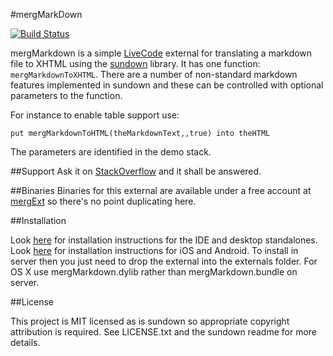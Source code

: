 #mergMarkDown

[![Build Status](https://travis-ci.org/montegoulding/mergMarkdown.svg)](https://travis-ci.org/montegoulding/mergMarkdown)

mergMarkdown is a simple [LiveCode](http://runrev.com) external for translating a markdown file to XHTML using the [sundown](https://github.com/vmg/sundown) library. It has one function: `mergMarkdownToXHTML`. There are a number of non-standard markdown features implemented in sundown and these can be controlled with optional parameters to the function.

For instance to enable table support use: 

	put mergMarkdownToHTML(theMarkdownText,,true) into theHTML

The parameters are identified in the demo stack.

##Support
Ask it on [StackOverflow](http://stackoverflow.com) and it shall be answered.

##Binaries
Binaries for this external are available under a free account at [mergExt](http://mergext.com) so there's no point duplicating here.

##Installation

Look [here](http://lessons.runrev.com/s/lessons/m/4071/l/6347-how-to-install-3rd-party-externals-for-use-in-the-ide-and-standalone-builder) for installation instructions for the IDE and desktop standalones.
Look [here](http://www.youtube.com/watch?v=zFTsVu7_QOI) for installation instructions for iOS and Android.
To install in server then you just need to drop the external into the externals folder. For OS X use mergMarkdown.dylib rather than mergMarkdown.bundle on server.

##License

This project is MIT licensed as is sundown so appropriate copyright attribution is required. See LICENSE.txt and the sundown readme for more details.

